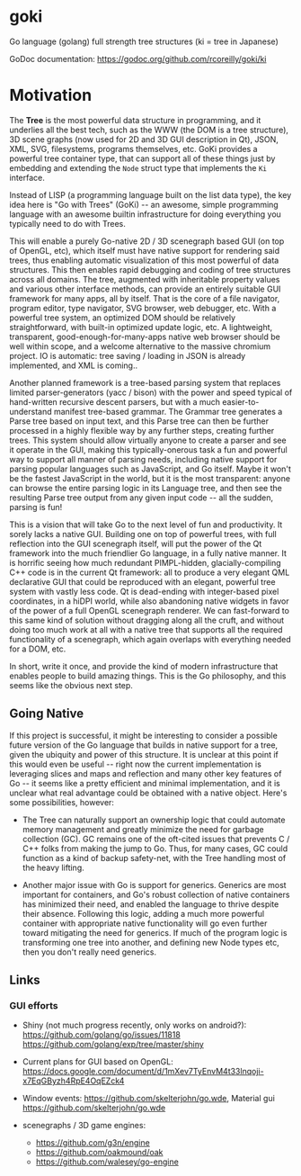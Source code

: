 # goki
Go language (golang) full strength tree structures (ki = tree in Japanese)

GoDoc documentation: https://godoc.org/github.com/rcoreilly/goki/ki

# Motivation

The **Tree** is the most powerful data structure in programming, and it underlies all the best tech, such as the WWW (the DOM is a tree structure), 3D scene graphs (now used for 2D and 3D GUI description in Qt), JSON, XML, SVG, filesystems, programs themselves, etc.  GoKi provides a powerful tree container type, that can support all of these things just by embedding and extending the `Node` struct type that implements the `Ki` interface.

Instead of LISP (a programming language built on the list data type), the key idea here is "Go with Trees" (GoKi) -- an awesome, simple programming language with an awesome builtin infrastructure for doing everything you typically need to do with Trees.

This will enable a purely Go-native 2D / 3D scenegraph based GUI (on top of OpenGL, etc), which itself must have native support for rendering said trees, thus enabling automatic visualization of this most powerful of data structures. This then enables rapid debugging and coding of tree structures across all domains. The tree, augmented with inheritable property values and various other interface methods, can provide an entirely suitable GUI framework for many apps, all by itself. That is the core of a file navigator, program editor, type navigator, SVG browser, web debugger, etc. With a powerful tree system, an optimized DOM should be relatively straightforward, with built-in  optimized update logic, etc.  A lightweight, transparent, good-enough-for-many-apps native web browser should be well within scope, and a welcome alternative to the massive chromium project. IO is automatic: tree saving / loading in JSON is already implemented, and XML is coming..

Another planned framework is a tree-based parsing system that replaces limited parser-generators (yacc / bison) with the power and speed typical of hand-written recursive descent parsers, but with a much easier-to-understand manifest tree-based grammar.  The Grammar tree generates a Parse tree based on input text, and this Parse tree can then be further processed in a highly flexible way by any further steps, creating further trees.  This system should allow virtually anyone to create a parser and see it operate in the GUI, making this typically-onerous task a fun and powerful way to support all manner of parsing needs, including native support for parsing popular languages such as JavaScript, and Go itself.  Maybe it won't be the fastest JavaScript in the world, but it is the most transparent: anyone can browse the entire parsing logic in its Language tree, and then see the resulting Parse tree output from any given input code -- all the sudden, parsing is fun!

This is a vision that will take Go to the next level of fun and productivity. It sorely lacks a native GUI. Building one on top of powerful trees, with full reflection into the GUI scenegraph itself, will put the power of the Qt framework into the much friendlier Go language, in a fully native manner. It is horrific seeing how much redundant PIMPL-hidden, glacially-compiling C++ code is in the current Qt framework: all to produce a very elegant QML declarative GUI that could be reproduced with an elegant, powerful tree system with vastly less code. Qt is dead-ending with integer-based pixel coordinates, in a hiDPI world, while also abandoning native widgets in favor of the power of a full OpenGL scenegraph renderer.  We can fast-forward to this same kind of solution without dragging along all the cruft, and without doing too much work at all with a native tree that supports all the required functionality of a scenegraph, which again overlaps with everything needed for a DOM, etc.

In short, write it once, and provide the kind of modern infrastructure that enables people to build amazing things. This is the Go philosophy, and this seems like the obvious next step.

## Going Native

If this project is successful, it might be interesting to consider a possible future version of the Go language that builds in native support for a tree, given the ubiquity and power of this structure.  It is unclear at this point if this would even be useful -- right now the current implementation is leveraging slices and maps and reflection and many other key features of Go -- it seems like a pretty efficient and minimal implementation, and it is unclear what real advantage could be obtained with a native object.  Here's some possibilities, however:

* The Tree can naturally support an ownership logic that could automate memory management and greatly minimize the need for garbage collection (GC). GC remains one of the oft-cited issues that prevents C / C++ folks from making the jump to Go. Thus, for many cases, GC could function as a kind of backup safety-net, with the Tree handling most of the heavy lifting.

* Another major issue with Go is support for generics. Generics are most important for containers, and Go's robust collection of native containers has minimized their need, and enabled the language to thrive despite their absence. Following this logic, adding a much more powerful container with appropriate native functionality will go even further toward mitigating the need for generics. If much of the program logic is transforming one tree into another, and defining new Node types etc, then you don't really need generics.

## Links

### GUI efforts

* Shiny (not much progress recently, only works on android?):  https://github.com/golang/go/issues/11818 https://github.com/golang/exp/tree/master/shiny

* Current plans for GUI based on OpenGL: https://docs.google.com/document/d/1mXev7TyEnvM4t33lnqoji-x7EqGByzh4RpE4OqEZck4

* Window events: https://github.com/skelterjohn/go.wde, Material gui https://github.com/skelterjohn/go.wde

* scenegraphs / 3D game engines: 
	+ https://github.com/g3n/engine
	+ https://github.com/oakmound/oak
	+ https://github.com/walesey/go-engine
